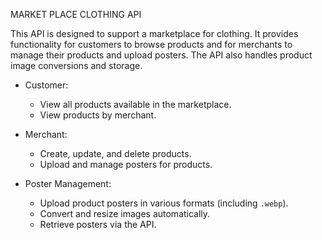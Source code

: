 MARKET PLACE CLOTHING API

This API is designed to support a marketplace for clothing. It provides functionality for customers 
to browse products and for merchants to manage their products and upload posters. The API also handles product image conversions and storage.

- Customer:
  - View all products available in the marketplace.
  - View products by merchant.
  
- Merchant:
  - Create, update, and delete products.
  - Upload and manage posters for products.

- Poster Management:
  - Upload product posters in various formats (including `.webp`).
  - Convert and resize images automatically.
  - Retrieve posters via the API.
